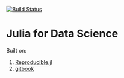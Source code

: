 [![Build Status](https://travis-ci.org/joshday/JuliaForDataScience.jl.svg?branch=master)](https://travis-ci.org/joshday/JuliaForDataScience.jl)

# Julia for Data Science

Built on:

1. [Reproducible.jl](https://github.com/joshday/Reproducible.jl)
2. [gitbook](https://github.com/GitbookIO/gitbook-cli)
